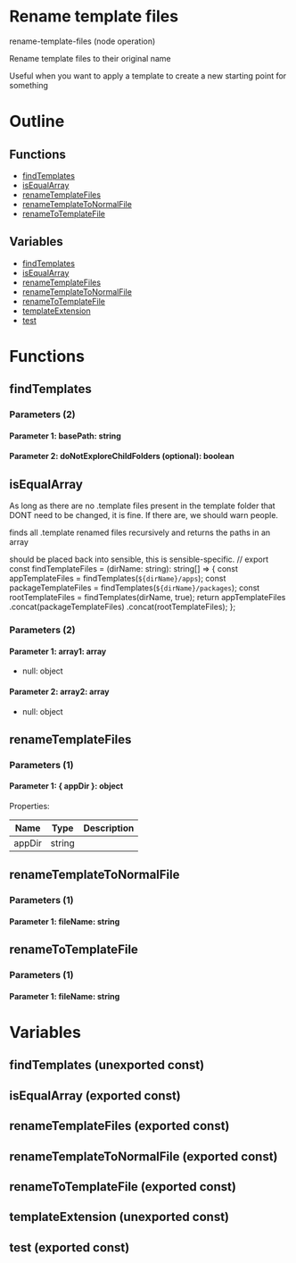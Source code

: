 # Rename template files

rename-template-files (node operation)

Rename template files to their original name

Useful when you want to apply a template to create a new starting point for something




# Outline

## Functions

- [findTemplates](#findTemplates)
- [isEqualArray](#isEqualArray)
- [renameTemplateFiles](#renameTemplateFiles)
- [renameTemplateToNormalFile](#renameTemplateToNormalFile)
- [renameToTemplateFile](#renameToTemplateFile)

## Variables

- [findTemplates](#findtemplates)
- [isEqualArray](#isequalarray)
- [renameTemplateFiles](#renametemplatefiles)
- [renameTemplateToNormalFile](#renametemplatetonormalfile)
- [renameToTemplateFile](#renametotemplatefile)
- [templateExtension](#templateextension)
- [test](#test)



# Functions

## findTemplates

### Parameters (2)

#### Parameter 1: basePath: string

#### Parameter 2: doNotExploreChildFolders (optional): boolean

## isEqualArray

As long as there are no .template files present in the template folder that DONT need to be changed, it is fine.
If there are, we should warn people.

finds all .template renamed files recursively and returns the paths in an array

should be placed back into sensible, this is sensible-specific.
//
export const findTemplateFiles = (dirName: string): string[] => {
const appTemplateFiles = findTemplates(`${dirName}/apps`);
const packageTemplateFiles = findTemplates(`${dirName}/packages`);
const rootTemplateFiles = findTemplates(dirName, true);
return appTemplateFiles
.concat(packageTemplateFiles)
.concat(rootTemplateFiles);
};




### Parameters (2)

#### Parameter 1: array1: array

- null: object






#### Parameter 2: array2: array

- null: object






## renameTemplateFiles

### Parameters (1)

#### Parameter 1: { appDir }: object

Properties: 

 | Name | Type | Description |
|---|---|---|
| appDir  | string |  |



## renameTemplateToNormalFile

### Parameters (1)

#### Parameter 1: fileName: string

## renameToTemplateFile

### Parameters (1)

#### Parameter 1: fileName: string

# Variables

## findTemplates (unexported const)

## isEqualArray (exported const)

## renameTemplateFiles (exported const)

## renameTemplateToNormalFile (exported const)

## renameToTemplateFile (exported const)

## templateExtension (unexported const)

## test (exported const)

